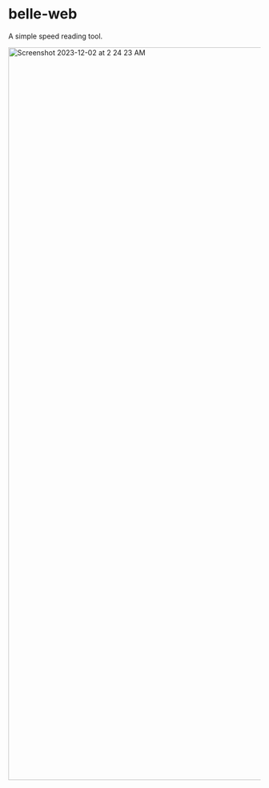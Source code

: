 # belle-web
A simple speed reading tool.

<img width="1464" alt="Screenshot 2023-12-02 at 2 24 23 AM" src="https://github.com/zacharyarney/belle-web/assets/36084491/a8cc0854-ebba-445c-bb8b-9d3f7ce08aab">
